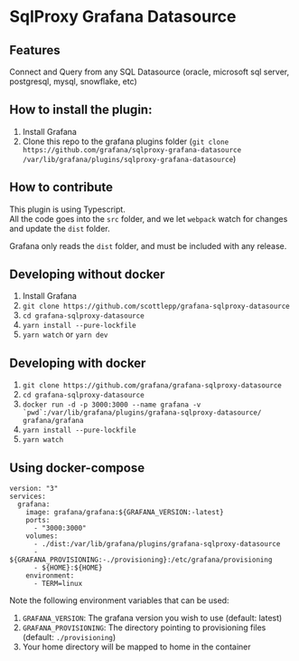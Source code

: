 # SqlProxy Grafana Datasource

## Features

Connect and Query from any SQL Datasource (oracle, microsoft sql server, postgresql, mysql, snowflake, etc)

## How to install the plugin:

1. Install Grafana
2. Clone this repo to the grafana plugins folder (`git clone https://github.com/grafana/sqlproxy-grafana-datasource /var/lib/grafana/plugins/sqlproxy-grafana-datasource`)

## How to contribute

This plugin is using Typescript.  
All the code goes into the `src` folder, and we let `webpack` watch for changes and update the `dist` folder.

Grafana only reads the `dist` folder, and must be included with any release.

## Developing without docker

1. Install Grafana
2. `git clone https://github.com/scottlepp/grafana-sqlproxy-datasource`
3. `cd grafana-sqlproxy-datasource`
4. `yarn install --pure-lockfile`
5. `yarn watch` or `yarn dev`

## Developing with docker

1. `git clone https://github.com/grafana/grafana-sqlproxy-datasource`
2. `cd grafana-sqlproxy-datasource`
3. `` docker run -d -p 3000:3000 --name grafana -v `pwd`:/var/lib/grafana/plugins/grafana-sqlproxy-datasource/ grafana/grafana ``
4. `yarn install --pure-lockfile`
5. `yarn watch`

## Using docker-compose

```
version: "3"
services:
  grafana:
    image: grafana/grafana:${GRAFANA_VERSION:-latest}
    ports:
      - "3000:3000"
    volumes:
      - ./dist:/var/lib/grafana/plugins/grafana-sqlproxy-datasource
      - ${GRAFANA_PROVISIONING:-./provisioning}:/etc/grafana/provisioning
      - ${HOME}:${HOME}
    environment:
      - TERM=linux
```
Note the following environment variables that can be used:
1. `GRAFANA_VERSION`: The grafana version you wish to use (default: latest)
2. `GRAFANA_PROVISIONING`: The directory pointing to provisioning files (default: `./provisioning`)
3. Your home directory will be mapped to home in the container

